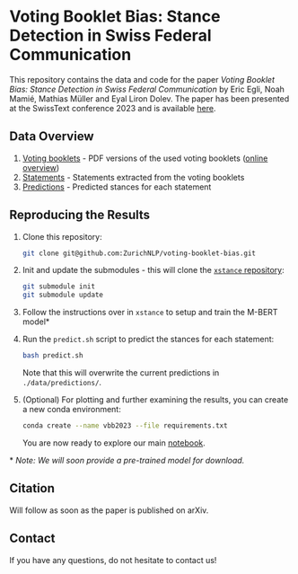 # Voting Booklet Bias: Stance Detection in Swiss Federal Communication

This repository contains the data and code for the paper _Voting Booklet Bias: Stance Detection in Swiss Federal Communication_ by Eric Egli, Noah Mamié, Mathias Müller and Eyal Liron Dolev. The paper has been presented at the SwissText conference 2023 and is available [here](./media/voting-booklet-bias-paper.pdf).

## Data Overview

1. [Voting booklets](./data/admin/) - PDF versions of the used voting booklets ([online overview](https://www.admin.ch/gov/de/start/dokumentation/abstimmungen/20220925.html))
2. [Statements](./data/raw/) - Statements extracted from the voting booklets
3. [Predictions](./data/predictions/) - Predicted stances for each statement

## Reproducing the Results

1. Clone this repository:

   ```bash
   git clone git@github.com:ZurichNLP/voting-booklet-bias.git
   ```

2. Init and update the submodules - this will clone the [`xstance` repository](https://github.com/ZurichNLP/xstance):
   ```bash
   git submodule init
   git submodule update
   ```
3. Follow the instructions over in `xstance` to setup and train the M-BERT model\*
4. Run the `predict.sh` script to predict the stances for each statement:
   ```bash
   bash predict.sh
   ```
   Note that this will overwrite the current predictions in `./data/predictions/`.
5. (Optional) For plotting and further examining the results, you can create a new conda environment:
   ```bash
   conda create --name vbb2023 --file requirements.txt
   ```
   You are now ready to explore our main [notebook](./main.ipynb).

\* _Note: We will soon provide a pre-trained model for download._

## Citation

Will follow as soon as the paper is published on arXiv.

## Contact

If you have any questions, do not hesitate to contact us!
